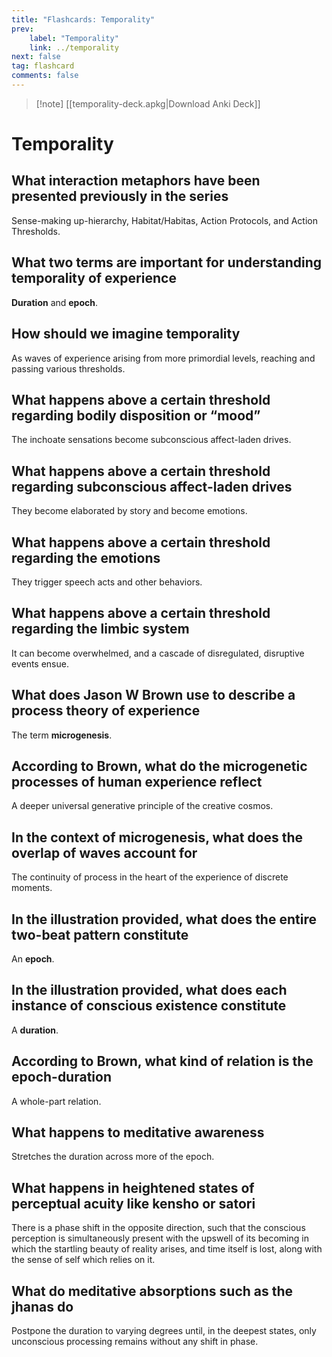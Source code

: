 ```yaml
---
title: "Flashcards: Temporality"
prev:
    label: "Temporality"
    link: ../temporality
next: false
tag: flashcard
comments: false
---
```



> [!note] [[temporality-deck.apkg|Download Anki Deck]]

# Temporality


## What interaction metaphors have been presented previously in the series
Sense-making up-hierarchy, Habitat/Habitas, Action Protocols, and Action Thresholds.

## What two terms are important for understanding temporality of experience
**Duration** and **epoch**.

## How should we imagine temporality
As waves of experience arising from more primordial levels, reaching and passing various thresholds.

## What happens above a certain threshold regarding bodily disposition or “mood”
The inchoate sensations become subconscious affect-laden drives.

## What happens above a certain threshold regarding subconscious affect-laden drives
They become elaborated by story and become emotions.

## What happens above a certain threshold regarding the emotions
They trigger speech acts and other behaviors.

## What happens above a certain threshold regarding the limbic system
It can become overwhelmed, and a cascade of disregulated, disruptive events ensue.

## What does Jason W Brown use to describe a process theory of experience
The term **microgenesis**.

## According to Brown, what do the microgenetic processes of human experience reflect
A deeper universal generative principle of the creative cosmos.

## In the context of microgenesis, what does the overlap of waves account for
The continuity of process in the heart of the experience of discrete moments.

## In the illustration provided, what does the entire two-beat pattern constitute
An **epoch**.

## In the illustration provided, what does each instance of conscious existence constitute
A **duration**.

## According to Brown, what kind of relation is the epoch-duration
A whole-part relation.

## What happens to meditative awareness
Stretches the duration across more of the epoch.

## What happens in heightened states of perceptual acuity like kensho or satori
There is a phase shift in the opposite direction, such that the conscious perception is simultaneously present with the upswell of its becoming in which the startling beauty of reality arises, and time itself is lost, along with the sense of self which relies on it.

## What do meditative absorptions such as the jhanas do
Postpone the duration to varying degrees until, in the deepest states, only unconscious processing remains without any shift in phase.

